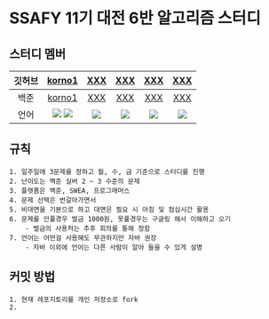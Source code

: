 # SSAFY 11기 대전 6반 알고리즘 스터디

## 스터디 멤버

|깃허브|[korno1](https://github.com/korno1)|[XXX](https://github.com/XXX)|[XXX](https://github.com/XXX)|[XXX](https://github.com/XXX)| [XXX](https://github.com/XXX)|
|:---:|:-----------:|:-----------:|:-----------:|:-----------:|:-----------:|
|백준|[korno1](https://solved.ac/profile/korno1)|[XXX](https://solved.ac/profile/XXX)|[XXX](https://solved.ac/profile/XXX)|[XXX](https://solved.ac/profile/XXX)|[XXX](https://solved.ac/profile/XXX)
|언어|<img src = "https://img.shields.io/badge/C++-00599C?style=flat-square&logo=cplusplus&logoColor=white"/> <img src = "https://img.shields.io/badge/Java-007396?style=flat-square&logo=java&logoColor=white"/>|<img src = "https://img.shields.io/badge/C++-00599C?style=flat-square&logo=cplusplus&logoColor=white"/>|<img src = "https://img.shields.io/badge/C++-00599C?style=flat-square&logo=cplusplus&logoColor=white"/>| <img src = "https://img.shields.io/badge/C++-00599C?style=flat-square&logo=cplusplus&logoColor=white"/>| <img src = "https://img.shields.io/badge/C++-00599C?style=flat-square&logo=cplusplus&logoColor=white"/>|

## 규칙
```
1. 일주일에 3문제를 정하고 월, 수, 금 기준으로 스터디를 진행
2. 난이도는 백준 실버 2 ~ 3 수준의 문제
3. 플랫폼은 백준, SWEA, 프로그래머스
4. 문제 선택은 번갈아가면서
5. 비대면을 기본으로 하고 대면은 필요 시 아침 및 점심시간 활용
6. 문제를 안풀경우 벌금 1000원, 못풀경우는 구글링 해서 이해하고 오기
	- 벌금의 사용처는 추후 회의를 통해 정함
7. 언어는 어떤걸 사용해도 무관하지만 자바 권장
	- 자바 이외에 언어는 다른 사람이 알아 들을 수 있게 설명
```

## 커밋 방법
```
1. 현재 레포지토리를 개인 저장소로 fork
2. 
```
